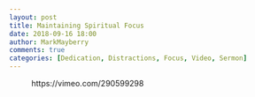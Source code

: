 ```yaml
---
layout: post
title: Maintaining Spiritual Focus
date: 2018-09-16 18:00
author: MarkMayberry
comments: true
categories: [Dedication, Distractions, Focus, Video, Sermon]
---
```

<!-- wp:core-embed/vimeo {"url":"https://vimeo.com/290599298","type":"video","providerNameSlug":"vimeo"} -->
<figure class="wp-block-embed-vimeo wp-block-embed is-type-video is-provider-vimeo">
https://vimeo.com/290599298
</figure>
<!-- /wp:core-embed/vimeo -->
